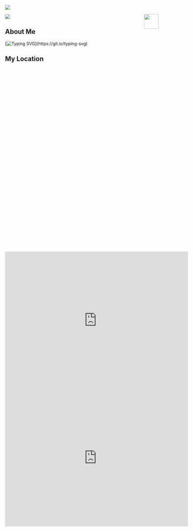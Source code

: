 ![](assets/Bottom_up.svg)

![](./src/header_.png)
<a href="https://www.python.org/"><img src="https://upload.wikimedia.org/wikipedia/commons/c/c3/Python-logo-notext.svg" align="right" height="48" width="48" ></a>

## About Me
[![Typing SVG](https://readme-typing-svg.herokuapp.com?color=%2336BCF7&center=true&vCenter=true&width=600&lines=I+am+Currently+a+Ph.D+Student+in+Xiamen+University;+I+Received+My+M.S.+Degree+in+Telecom+from+UNSW;+My+Research+Interests+Include:;+Natural+Language+Processing,+Computer+Vision,+etc.)](https://git.io/typing-svg)

## My Location

<div id="map" style="width: 800px; height: 600px;"></div>

<script>
// Add Leaflet CSS
var link = document.createElement('link');
link.rel = 'stylesheet';
link.href = 'https://unpkg.com/leaflet/dist/leaflet.css';
document.head.appendChild(link);

// Add Leaflet JS
var script = document.createElement('script');
script.src = 'https://unpkg.com/leaflet/dist/leaflet.js';
script.onload = function() {
  var map = L.map('map').setView([24.522, 118.186], 12);

  L.tileLayer('https://{s}.tile.openstreetmap.org/{z}/{x}/{y}.png', {
    attribution: '&copy; <a href="https://www.openstreetmap.org/copyright">OpenStreetMap</a> contributors'
  }).addTo(map);

  fetch('https://gist.githubusercontent.com/YOUR_GIST_URL/raw')
    .then(function(response) {
      return response.json();
    })
    .then(function(data) {
      L.geoJSON(data).addTo(map);
    });
};
document.body.appendChild(script);
</script>

<iframe src="https://www.google.com/maps/embed?pb=!1m18!1m12!1m3!1d3237.5774861352344!2d118.0849683150303!3d24.43566728428854!2m3!1f0!2f0!3f0!3m2!1i1024!2i768!4f13.1!3m3!1m2!1s0x0%3A0x0!2zMjTCsDI2JzA4LjQiTiAxMTjCsDA1JzA1LjciRQ!5e0!3m2!1sen!2s!4v1597822389101!5m2!1sen!2s&zoom=10" width="600" height="450" style="border:0;" allowfullscreen="" aria-hidden="false" tabindex="0"></iframe>


<iframe src="https://www.google.com/maps/embed?pb=!1m18!1m12!1m3!1d3237.5774861352344!2d118.097558!3d24.437251!2m3!1f0!2f0!3f0!3m2!1i1024!2i768!4f13.1!3m3!1m2!1s0x0%3A0x0!2zMjTCsDI2JzA4LjQiTiAxMTjCsDA1JzA1LjciRQ!5e0!3m2!1sen!2s!4v1597822389101!5m2!1sen!2s" width="600" height="450" style="border:0;" allowfullscreen="" aria-hidden="false" tabindex="0"></iframe>

